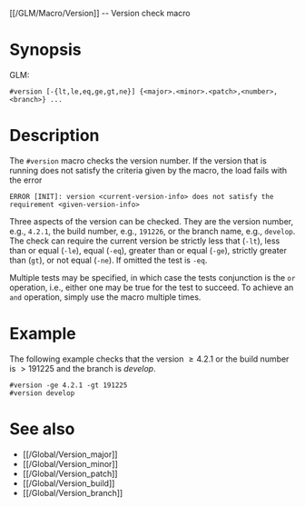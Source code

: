 [[/GLM/Macro/Version]] -- Version check macro

# Synopsis
GLM:
~~~
#version [-{lt,le,eq,ge,gt,ne}] {<major>.<minor>.<patch>,<number>,<branch>} ...
~~~

# Description

The `#version` macro checks the version number. If the version that is running does not satisfy the criteria given by the macro, the load fails with the error
~~~
ERROR [INIT]: version <current-version-info> does not satisfy the requirement <given-version-info>
~~~

Three aspects of the version can be checked. They are the version number, e.g., `4.2.1`, the build number, e.g., `191226`, or the branch name, e.g., `develop`.  The check can require the current version be strictly less that (`-lt`), less than or equal (`-le`), equal (`-eq`), greater than or equal (`-ge`), strictly greater than (`gt`), or not equal (`-ne`).  If omitted the test is `-eq`.  

Multiple tests may be specified, in which case the tests conjunction is the `or` operation, i.e., either one may be true for the test to succeed. To achieve an `and` operation, simply use the macro multiple times.

# Example
The following example checks that the version $\ge 4.2.1$ or the build number is $> 191225$ and the branch is $develop$.
~~~
#version -ge 4.2.1 -gt 191225
#version develop
~~~

# See also
* [[/Global/Version_major]]
* [[/Global/Version_minor]]
* [[/Global/Version_patch]]
* [[/Global/Version_build]]
* [[/Global/Version_branch]]
